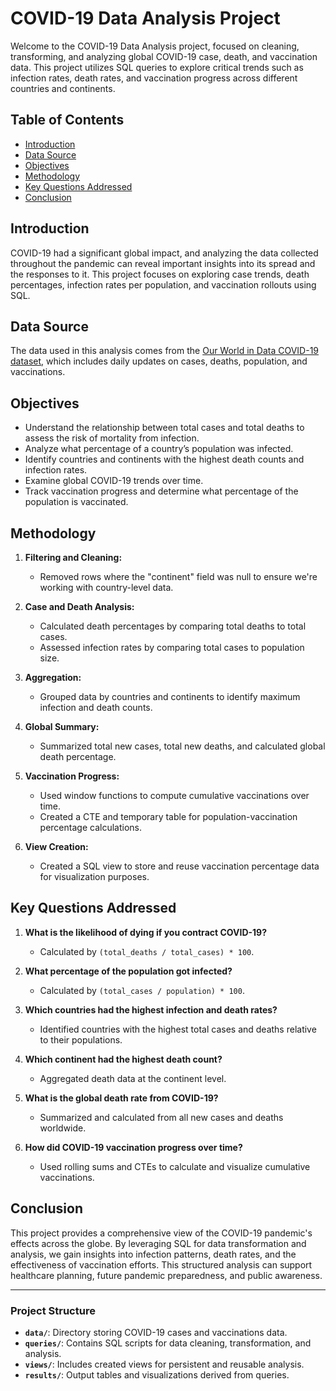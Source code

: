 # COVID-19 Data Analysis Project

Welcome to the COVID-19 Data Analysis project, focused on cleaning, transforming, and analyzing global COVID-19 case, death, and vaccination data. This project utilizes SQL queries to explore critical trends such as infection rates, death rates, and vaccination progress across different countries and continents.

## Table of Contents
- [Introduction](#introduction)
- [Data Source](#data-source)
- [Objectives](#objectives)
- [Methodology](#methodology)
- [Key Questions Addressed](#key-questions-addressed)
- [Conclusion](#conclusion)

## Introduction

COVID-19 had a significant global impact, and analyzing the data collected throughout the pandemic can reveal important insights into its spread and the responses to it. This project focuses on exploring case trends, death percentages, infection rates per population, and vaccination rollouts using SQL.

## Data Source

The data used in this analysis comes from the [Our World in Data COVID-19 dataset](https://ourworldindata.org/coronavirus), which includes daily updates on cases, deaths, population, and vaccinations.

## Objectives

- Understand the relationship between total cases and total deaths to assess the risk of mortality from infection.
- Analyze what percentage of a country’s population was infected.
- Identify countries and continents with the highest death counts and infection rates.
- Examine global COVID-19 trends over time.
- Track vaccination progress and determine what percentage of the population is vaccinated.

## Methodology

1. **Filtering and Cleaning:**
   - Removed rows where the "continent" field was null to ensure we're working with country-level data.

2. **Case and Death Analysis:**
   - Calculated death percentages by comparing total deaths to total cases.
   - Assessed infection rates by comparing total cases to population size.

3. **Aggregation:**
   - Grouped data by countries and continents to identify maximum infection and death counts.

4. **Global Summary:**
   - Summarized total new cases, total new deaths, and calculated global death percentage.

5. **Vaccination Progress:**
   - Used window functions to compute cumulative vaccinations over time.
   - Created a CTE and temporary table for population-vaccination percentage calculations.

6. **View Creation:**
   - Created a SQL view to store and reuse vaccination percentage data for visualization purposes.

## Key Questions Addressed

1. **What is the likelihood of dying if you contract COVID-19?**
   - Calculated by `(total_deaths / total_cases) * 100`.

2. **What percentage of the population got infected?**
   - Calculated by `(total_cases / population) * 100`.

3. **Which countries had the highest infection and death rates?**
   - Identified countries with the highest total cases and deaths relative to their populations.

4. **Which continent had the highest death count?**
   - Aggregated death data at the continent level.

5. **What is the global death rate from COVID-19?**
   - Summarized and calculated from all new cases and deaths worldwide.

6. **How did COVID-19 vaccination progress over time?**
   - Used rolling sums and CTEs to calculate and visualize cumulative vaccinations.

## Conclusion

This project provides a comprehensive view of the COVID-19 pandemic's effects across the globe. By leveraging SQL for data transformation and analysis, we gain insights into infection patterns, death rates, and the effectiveness of vaccination efforts. This structured analysis can support healthcare planning, future pandemic preparedness, and public awareness.

---

### Project Structure

- **`data/`**: Directory storing COVID-19 cases and vaccinations data.
- **`queries/`**: Contains SQL scripts for data cleaning, transformation, and analysis.
- **`views/`**: Includes created views for persistent and reusable analysis.
- **`results/`**: Output tables and visualizations derived from queries.

